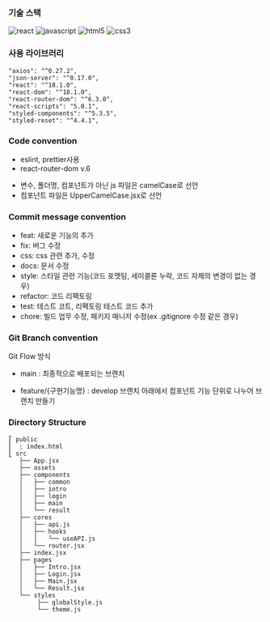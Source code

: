 ### 기술 스택
![react](https://img.shields.io/badge/-react-58c3ff?labelColor=white&logo=React)
![javascript](https://img.shields.io/badge/-javascript-ffd700?labelColor=white&logo=JavaScript)
![html5](https://img.shields.io/badge/-html5-fe765a?labelColor=white&logo=HTML5)
![css3](https://img.shields.io/badge/-css3-white?labelColor=blue&logo=CSS3)

### 사용 라이브러리
```
"axios": "^0.27.2",
"json-server": "^0.17.0",
"react": "^18.1.0",
"react-dom": "^18.1.0",
"react-router-dom": "^6.3.0",
"react-scripts": "5.0.1",
"styled-components": "^5.3.5",
"styled-reset": "^4.4.1",
```

### Code convention
- eslint, prettier사용
- react-router-dom v.6
<!-- - 컴포넌트는 화살표 함수로 선언 -->
<!-- - props는 구조분해할당 객체로 받아오기 -->
<!-- - event handler 함수는 HandleEvent 형식으로 선언 -->
<!-- - styled-components는 className 없이 선택자만으로 사용 -->
<!-- - styled-components의 이름은 StyledComponent 형식으로 사용 -->
- 변수, 폴더명, 컴포넌트가 아닌 js 파일은 camelCase로 선언
- 컴포넌트 파일은 UpperCamelCase.jsx로 선언


### Commit message convention
- feat: 새로운 기능의 추가  
- fix: 버그 수정
- css: css 관련 추가, 수정
- docs: 문서 수정
- style: 스타일 관련 기능(코드 포맷팅, 세미콜론 누락, 코드 자체의 변경이 없는 경우)
- refactor: 코드 리팩토링
- test: 테스트 코트, 리팩토링 테스트 코드 추가
- chore: 빌드 업무 수정, 패키지 매니저 수정(ex .gitignore 수정 같은 경우)


### Git Branch convention
Git Flow 방식

+ main : 최종적으로 배포되는 브랜치

+ feature/{구현기능명} : develop 브랜치 아래에서 컴포넌트 기능 단위로 나누어 브랜치 만들기


### Directory Structure
```
⎡ public
⎜  ⎿ index.html
⎣ src
   ├── App.jsx
   ├── assets
   ├── components
   │   ├── common 
   │   ├── intro
   │   ├── login
   │   ├── main
   │   └── result
   ├── cores
   │   ├── api.js
   │   ├── hooks
   │   │   └── useAPI.js
   │   └── router.jsx
   ├── index.jsx
   ├── pages
   │   ├── Intro.jsx
   │   ├── Login.jsx
   │   ├── Main.jsx
   │   └── Result.jsx
   └── styles
        ├── globalStyle.js
        └── theme.js
```
